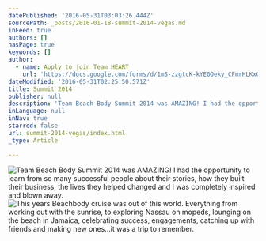 ```yaml
---
datePublished: '2016-05-31T03:03:26.444Z'
sourcePath: _posts/2016-01-18-summit-2014-vegas.md
inFeed: true
authors: []
hasPage: true
keywords: []
author:
  - name: Apply to join Team HEART
    url: 'https://docs.google.com/forms/d/1mS-zzgtcK-kYE0Oeky_CFmrHLKxONAvoiPh2Uk-g4tY/viewform'
dateModified: '2016-05-31T02:25:50.571Z'
title: Summit 2014
publisher: null
description: 'Team Beach Body Summit 2014 was AMAZING! I had the opportunity to learn from so many successful people about their stories, how they built their business, the lives they helped changed and I was completely inspired and blown away.'
inLanguage: null
inNav: true
starred: false
url: summit-2014-vegas/index.html
_type: Article

---
```

![Team Beach Body Summit 2014 was AMAZING! I had the opportunity to learn from so many successful people about their stories, how they built their business, the lives they helped changed and I was completely inspired and blown away.](https://s3-us-west-2.amazonaws.com/the-grid-img/p/4bdae93f5cf6a99d8c93a0eddc815b00bbef47e3.jpg)
![This years Beachbody cruise was out of this world. Everything from working out with the sunrise, to exploring Nassau on mopeds, lounging on the beach in Jamaica, celebrating success, engagements, catching up with friends and making new ones...it was a trip to remember.](https://the-grid-user-content.s3-us-west-2.amazonaws.com/89139a65-11dc-4809-aa89-7488b3fac351.jpg)